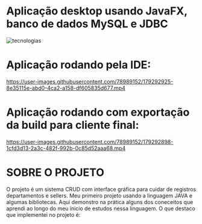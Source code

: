 # Aplicação desktop usando JavaFX, banco de dados MySQL e JDBC

![tecnologias](https://user-images.githubusercontent.com/78989152/179290748-33eb0968-fdbe-4a7b-883b-2fe9d2664746.png)


# Aplicação rodando pela IDE:

https://user-images.githubusercontent.com/78989152/179292925-8e35115e-abd0-4ca2-a158-df605835d677.mp4

# Aplicação rodando com exportação da build para cliente final:

https://user-images.githubusercontent.com/78989152/179292898-1cfd3d13-2a3c-482f-992b-0c85d52aaa68.mp4

# SOBRE O PROJETO

O projeto é um sistema CRUD com interface gráfica para cuidar de registros departamentos e sellers. Meu primeiro projeto usando a linguagem JAVA e algumas bibliotecas. Aqui demonstro na prática alguns dos coneceitos que aprendi ao longo do meu ínicio de estudos nessa linguagem. O que destaco que implementei no projeto é:





